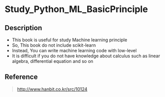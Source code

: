 # Study_Python_ML_BasicPrinciple

## Description
* This book is useful for study Machine learning principle
* So, This book do not include scikit-learn
* Instead, You can write machine learning code with low-level
* It is difficult if you do not have knowledge about calculus such as linear algebra, differential equation and so on

## Reference
> http://www.hanbit.co.kr/src/10124
